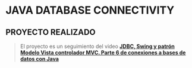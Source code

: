 # JAVA DATABASE CONNECTIVITY

## PROYECTO REALIZADO
> El proyecto es un seguimiento del video [**JDBC, Swing y patrón Modelo Vista controlador MVC. Parte 6 de conexiones a bases de datos con Java**](https://youtu.be/i4gYQWoeCxY)